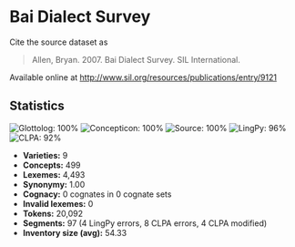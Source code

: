 # Bai Dialect Survey

Cite the source dataset as

> Allen, Bryan. 2007. Bai Dialect Survey. SIL International.

Available online at http://www.sil.org/resources/publications/entry/9121

## Statistics
![Glottolog: 100%](https://img.shields.io/badge/Glottolog-100%25-brightgreen.svg "Glottolog: 100%") ![Concepticon: 100%](https://img.shields.io/badge/Concepticon-100%25-brightgreen.svg "Concepticon: 100%") ![Source: 100%](https://img.shields.io/badge/Source-100%25-brightgreen.svg "Source: 100%") ![LingPy: 96%](https://img.shields.io/badge/LingPy-96%25-green.svg "LingPy: 96%") ![CLPA: 92%](https://img.shields.io/badge/CLPA-92%25-green.svg "CLPA: 92%")

- **Varieties:** 9
- **Concepts:** 499
- **Lexemes:** 4,493
- **Synonymy:** 1.00
- **Cognacy:** 0 cognates in 0 cognate sets
- **Invalid lexemes:** 0
- **Tokens:** 20,092
- **Segments:** 97 (4 LingPy errors, 8 CLPA errors, 4 CLPA modified)
- **Inventory size (avg):** 54.33